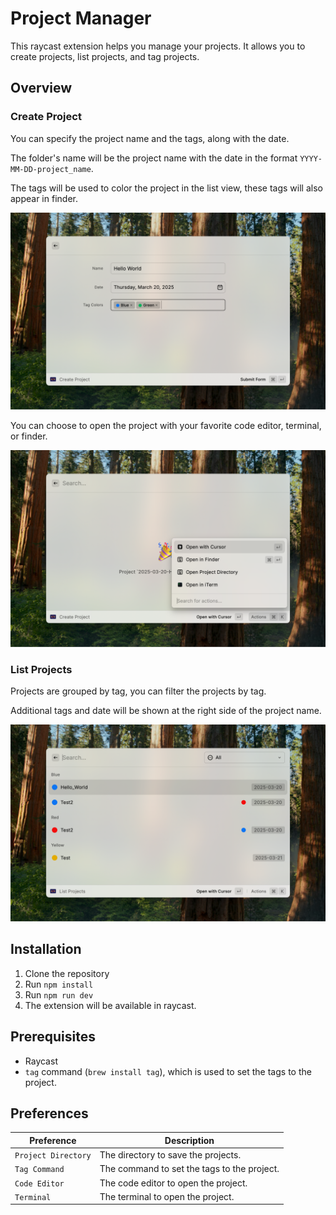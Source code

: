 # Project Manager

This raycast extension helps you manage your projects. It allows you to create projects, list projects, and tag projects.

## Overview

### Create Project

You can specify the project name and the tags, along with the date.

The folder's name will be the project name with the date in the format `YYYY-MM-DD-project_name`.

The tags will be used to color the project in the list view, these tags will also appear in finder.

![Create Project](./metadata/project-manager-1.png)

You can choose to open the project with your favorite code editor, terminal, or finder.

![After Creation](./metadata/project-manager-3.png)

### List Projects

Projects are grouped by tag, you can filter the projects by tag.

Additional tags and date will be shown at the right side of the project name.

![List Projects](./metadata/project-manager-4.png)

## Installation

1. Clone the repository
2. Run `npm install`
3. Run `npm run dev`
4. The extension will be available in raycast.

## Prerequisites

- Raycast
- `tag` command (`brew install tag`), which is used to set the tags to the project.

## Preferences

| Preference          | Description                                 |
| ------------------- | ------------------------------------------- |
| `Project Directory` | The directory to save the projects.         |
| `Tag Command`       | The command to set the tags to the project. |
| `Code Editor`       | The code editor to open the project.        |
| `Terminal`          | The terminal to open the project.           |
